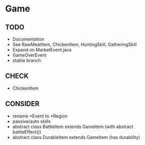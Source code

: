 # Game

## TODO
 - Documentation
 - See RawMeatItem, ChickenItem, HuntingSkill, GatheringSkill
 - Expand on MarketEvent.java
 - GameOverEvent
 - stable branch

## CHECK
 - ChickenItem

## CONSIDER
 - rename *Event to *Region
 - passive/auto skills
 - abstract class BattleItem extends GameItem (with abstract battleEffect())
 - abstract class DurableItem extends GameItem (has durability)

